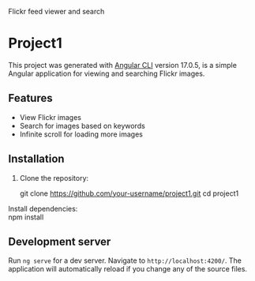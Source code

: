 
Flickr feed viewer and search

# Project1

This project was generated with [Angular CLI](https://github.com/angular/angular-cli) version 17.0.5, is a simple Angular application for viewing and searching Flickr images.

## Features

- View Flickr images
- Search for images based on keywords
- Infinite scroll for loading more images


## Installation
1. Clone the repository:

   git clone https://github.com/your-username/project1.git
   cd project1  

   
Install dependencies:  
  npm install


## Development server

Run `ng serve` for a dev server. Navigate to `http://localhost:4200/`. The application will automatically reload if you change any of the source files.


